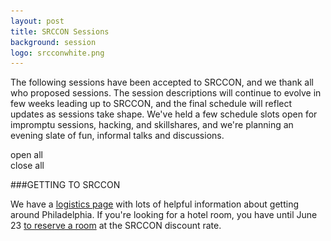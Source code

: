 ```yaml
---
layout: post
title: SRCCON Sessions
background: session
logo: srcconwhite.png
---
```


<p class="bodybig">The following sessions have been accepted to SRCCON, and we thank all who proposed sessions. The session descriptions will continue to evolve in few weeks leading up to SRCCON, and the final schedule will reflect updates as sessions take shape. We've held a few schedule slots open for impromptu sessions, hacking, and skillshares, and we're planning an evening slate of fun, informal talks and discussions.</p>

<div id="togglebuttons">
    <div id="show">open all</div>
    <div id="hide">close all</div>
</div>

<div id="proposals">
    <!-- Paste the markdowned tables here -->
</div>

###GETTING TO SRCCON

We have a [logistics page](/logistics) with lots of helpful information about getting around Philadelphia. If you're looking for a hotel room, you have until June 23 [to reserve a room](http://www.wyndham.com/groupevents2014/47153_KNIGHTMOZILLA/main.wnt) at the SRCCON discount rate.

<script type="text/javascript" src="/media/js/tabletop.js"></script>
<script type="text/javascript">
// spinner
$('<div id="preload"></div>').html('<h3><img src="/media/img/ajax-loader.gif" alt="loading data" /> Processing Latest Proposals</h3>').prependTo($('#proposals'));

window.onload = function() { init() };

function init() {
    // use tabletop.js to get latest submissions
    var public_spreadshseet_url = 'https://docs.google.com/spreadsheets/d/1_YQAy2uBtsLLXrLqW5uIrmoUy5mtnFWqDmxl64m9AXE/pubhtml',
        tabletop = Tabletop.init({
            key: public_spreadshseet_url,
            callback: showInfo
        });

    function showInfo() {
        // remove spinner
        $('#preload').hide();

        // create list items from each record from spreadsheet
        $.each(tabletop.sheets("Sheet1").all(), function(i, proposal) {
            var hack_li = $('<li><h4 class="title subjectline" id="p'+ proposal.id +'"><img src="/media/img/triangle.png">' + proposal.sessiontitle + '<span class="proposalauthor"> | proposed by ' + proposal.responseidentifier + '</span></h4><div class="detailbox"><p class="description">' + formatMultiline(proposal.shortdescription) + '</p><p><b>Who is this session for?</b> ' + proposal.whoisthissessionfor + '</p><p><span class="permalink"><a href="#p'+ proposal.id +'">permalink</a> for this proposal</span></div></li>');
            hack_li.appendTo("#proposals");
            //console.log(proposal);
        });

        // if page loaded from permalink, automatically expand
        // record's details and scroll down the page to it
        if (window.location.hash) {
            var hash = window.location.hash.substring(1),
                $target = $('#'+hash);

            $('html, body').animate({
              scrollTop: $($target).offset().top-100
            }, 200);

            $target.next().show();
            $target.find('img').toggleClass('flipup');
        }

        // let people open/close all records at once
        $('#togglebuttons').show();
    }
}

// utility for maintaining linebreaks in submssions
var newlines = new RegExp("\\n", "g");
var formatMultiline = function(str) {
    return str.replace(newlines,"<br>");
}

// add click listeners for elements that may not exist yet
$('.article_body').on('click', '.subjectline', function() {
    var d = $(this).next();
    d.slideToggle('fast');
    $("img", this).toggleClass('flipup');
});
$('.article_body').on('click', '#show', function() {
    $('.detailbox').slideDown('fast');
    $('#show').hide();
    $('#hide').show();
    $('.subjectline img').addClass('flipup');
});
$('.article_body').on('click', '#hide', function() {
    $('.detailbox').slideUp('fast');
    $('#show').show();
    $('#hide').hide();
    $('.subjectline img').removeClass('flipup');
});
</script>
